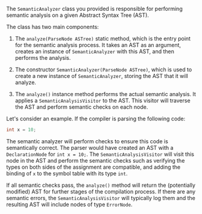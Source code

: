 The `SemanticAnalyzer` class you provided is responsible for performing semantic analysis on a given Abstract Syntax Tree (AST).

The class has two main components:

1. The `analyze(ParseNode ASTree)` static method, which is the entry point for the semantic analysis process. It takes an AST as an argument, creates an instance of `SemanticAnalyzer` with this AST, and then performs the analysis.

2. The constructor `SemanticAnalyzer(ParseNode ASTree)`, which is used to create a new instance of `SemanticAnalyzer`, storing the AST that it will analyze.

3. The `analyze()` instance method performs the actual semantic analysis. It applies a `SemanticAnalysisVisitor` to the AST. This visitor will traverse the AST and perform semantic checks on each node.

Let's consider an example. If the compiler is parsing the following code:

```c
int x = 10;
```

The semantic analyzer will perform checks to ensure this code is semantically correct. The parser would have created an AST with a `DeclarationNode` for `int x = 10;`. The `SemanticAnalysisVisitor` will visit this node in the AST and perform the semantic checks such as verifying the types on both sides of the assignment are compatible, and adding the binding of `x` to the symbol table with its type `int`.

If all semantic checks pass, the `analyze()` method will return the (potentially modified) AST for further stages of the compilation process. If there are any semantic errors, the `SemanticAnalysisVisitor` will typically log them and the resulting AST will include nodes of type `ErrorNode`.